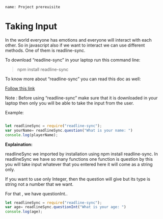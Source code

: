 ```ngMeta
name: Project prereuisite
```

# Taking Input

In the world everyone has emotions and everyone will interact with each other. So in javascript also if we want to interact we can use different methods. One of them is readline-sync. 

To download “readline-sync” in your laptop run this command line:

> npm install readline-sync

To know more about “readline-sync” you can read this doc as well:
	
[Follow this link](https://launchschool.com/books/javascript/read/input_output)

Note : Before using “readline-sync” make sure that it is downloaded in your laptop then only you will be able to take the input from the user.

Example:

```javascript

let readlineSync = require("readline-sync");
var yourName= readlineSync.question("What is your name: ")
console.log(playerName);

```
**Explaination:**

readlineSync we imported by installation using npm install readline-sync. In readlineSync we have so many functions one function is question by this you will take input whatever that you entered here it will come as a string only.

If you want to use only Integer, then the question will give but its type is string not a number that we want.

For that , we have questionInt..

```javascript
let readlineSync = require("readline-sync");
var age= readlineSync.questionInt("What is your age: ")
console.log(age);
```